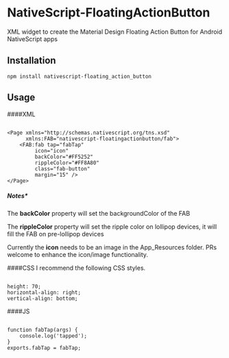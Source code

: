 # NativeScript-FloatingActionButton
XML widget to create the Material Design Floating Action Button for Android NativeScript apps

## Installation
`npm install nativescript-floating_action_button`


## Usage

####XML 
```

<Page xmlns="http://schemas.nativescript.org/tns.xsd"
      xmlns:FAB="nativescript-floatingactionbutton/fab">
    <FAB:fab tap="fabTap"
         icon="icon"
         backColor="#FF5252" 
         rippleColor="#FF8A80"
         class="fab-button"
         margin="15" />
</Page>  

```

##### Notes*
The **backColor** property will set the backgroundColor of the FAB

The **rippleColor** property will set the ripple color on lollipop devices, it will fill the FAB on pre-lollipop devices

Currently the **icon** needs to be an image in the App_Resources folder.
PRs welcome to enhance the icon/image functionality.


####CSS
I recommend the following CSS styles.
```

height: 70;
horizontal-align: right;
vertical-align: bottom;
```

####JS

```

function fabTap(args) {
    console.log('tapped');
} 
exports.fabTap = fabTap;

```

